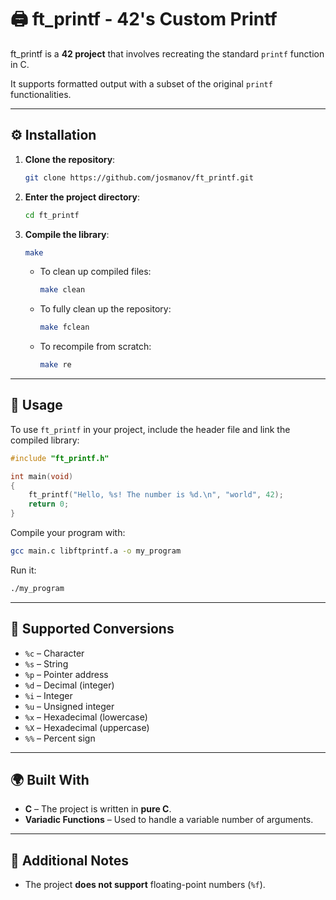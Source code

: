 # 🖨️ ft_printf - 42's Custom Printf

ft_printf is a **42 project** that involves recreating the standard `printf` function in C. 

It supports formatted output with a subset of the original `printf` functionalities.

---

## ⚙️ Installation

1. **Clone the repository**:

   ```bash
   git clone https://github.com/josmanov/ft_printf.git
   ```

2. **Enter the project directory**:

   ```bash
   cd ft_printf
   ```

3. **Compile the library**:

   ```bash
   make
   ```

   - To clean up compiled files:
     ```bash
     make clean
     ```
   - To fully clean up the repository:
     ```bash
     make fclean
     ```
   - To recompile from scratch:
     ```bash
     make re
     ```

---

## 🚀 Usage

To use `ft_printf` in your project, include the header file and link the compiled library:

```c
#include "ft_printf.h"

int main(void)
{
    ft_printf("Hello, %s! The number is %d.\n", "world", 42);
    return 0;
}
```

Compile your program with:

```bash
gcc main.c libftprintf.a -o my_program
```

Run it:

```bash
./my_program
```

---

## 📜 Supported Conversions

- `%c` – Character
- `%s` – String
- `%p` – Pointer address
- `%d` – Decimal (integer)
- `%i` – Integer
- `%u` – Unsigned integer
- `%x` – Hexadecimal (lowercase)
- `%X` – Hexadecimal (uppercase)
- `%%` – Percent sign

---

## 🌍 Built With

- **C** – The project is written in **pure C**.
- **Variadic Functions** – Used to handle a variable number of arguments.

---

## 📜 Additional Notes
- The project **does not support** floating-point numbers (`%f`).
